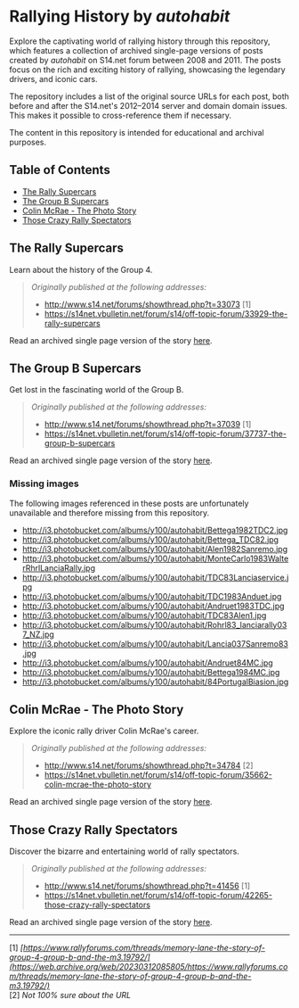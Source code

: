 # Rallying History by *autohabit*

Explore the captivating world of rallying history through this repository, which
features a collection of archived single-page versions of posts created by
*autohabit* on S14.net forum between 2008 and 2011. The posts focus on the rich
and exciting history of rallying, showcasing the legendary drivers, and iconic
cars.

The repository includes a list of the original source URLs for each post, both
before and after the S14.net's 2012–2014 server and domain domain issues. This
makes it possible to cross-reference them if necessary.

The content in this repository is intended for educational and archival
purposes.

## Table of Contents

- [The Rally Supercars](#the-rally-supercars)
- [The Group B Supercars](#the-group-b-supercars)
- [Colin McRae - The Photo Story](#colin-mcrae---the-photo-story)
- [Those Crazy Rally Spectators](#those-crazy-rally-spectators)

## The Rally Supercars

Learn about the history of the Group 4.

> *Originally published at the following addresses:*
>
> - <http://www.s14.net/forums/showthread.php?t=33073> [1]
> - <https://s14net.vbulletin.net/forum/s14/off-topic-forum/33929-the-rally-supercars>

Read an archived single page version of the story
[here](doc/the-rally-supercars.md).

## The Group B Supercars

Get lost in the fascinating world of the Group B.

> *Originally published at the following addresses:*
>
> - <http://www.s14.net/forums/showthread.php?t=37039> [1]
> - <https://s14net.vbulletin.net/forum/s14/off-topic-forum/37737-the-group-b-supercars>

Read an archived single page version of the story
[here](doc/the-group-b-supercars.md).

### Missing images

The following images referenced in these posts are unfortunately unavailable and
therefore missing from this repository.

- <http://i3.photobucket.com/albums/y100/autohabit/Bettega1982TDC2.jpg>
- <http://i3.photobucket.com/albums/y100/autohabit/Bettega_TDC82.jpg>
- <http://i3.photobucket.com/albums/y100/autohabit/Alen1982Sanremo.jpg>
- <http://i3.photobucket.com/albums/y100/autohabit/MonteCarlo1983WalterRhrlLanciaRally.jpg>
- <http://i3.photobucket.com/albums/y100/autohabit/TDC83Lanciaservice.jpg>
- <http://i3.photobucket.com/albums/y100/autohabit/TDC1983Anduet.jpg>
- <http://i3.photobucket.com/albums/y100/autohabit/Andruet1983TDC.jpg>
- <http://i3.photobucket.com/albums/y100/autohabit/TDC83Alen1.jpg>
- <http://i3.photobucket.com/albums/y100/autohabit/Rohrl83_lanciarally037_NZ.jpg>
- <http://i3.photobucket.com/albums/y100/autohabit/Lancia037Sanremo83.jpg>
- <http://i3.photobucket.com/albums/y100/autohabit/Andruet84MC.jpg>
- <http://i3.photobucket.com/albums/y100/autohabit/Bettega1984MC.jpg>
- <http://i3.photobucket.com/albums/y100/autohabit/84PortugalBiasion.jpg>

## Colin McRae - The Photo Story

Explore the iconic rally driver Colin McRae's career.

> *Originally published at the following addresses:*
>
> - <http://www.s14.net/forums/showthread.php?t=34784> [2]
> - <https://s14net.vbulletin.net/forum/s14/off-topic-forum/35662-colin-mcrae-the-photo-story>

Read an archived single page version of the story
[here](doc/colin-mcrae-the-photo-story.md).

## Those Crazy Rally Spectators

Discover the bizarre and entertaining world of rally spectators.

> *Originally published at the following addresses:*
>
> - <http://www.s14.net/forums/showthread.php?t=41456> [1]
> - <https://s14net.vbulletin.net/forum/s14/off-topic-forum/42265-those-crazy-rally-spectators>

Read an archived single page version of the story
[here](doc/those-crazy-rally-spectators.md).

---

[1] *[https://www.rallyforums.com/threads/memory-lane-the-story-of-group-4-group-b-and-the-m3.19792/](https://web.archive.org/web/20230312085805/https://www.rallyforums.com/threads/memory-lane-the-story-of-group-4-group-b-and-the-m3.19792/)* \
[2] *Not 100% sure about the URL*
